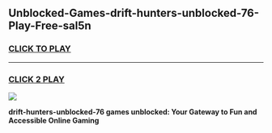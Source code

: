 
## Unblocked-Games-drift-hunters-unblocked-76-Play-Free-sal5n
<h3>
<a href="https://premium76.site?title=drift-hunters-unblocked-76&ref=15A">CLICK TO PLAY</a></h3>
<hr>

<h3>
<a href="https://premium76.site?title=drift-hunters-unblocked-76&ref=15A">CLICK 2 PLAY</a>
  
</h3>

<a href="https://premium76.site?title=drift-hunters-unblocked-76&ref=15A"><img src="https://clearcache.store/games.png"></a>


**drift-hunters-unblocked-76 games unblocked: Your Gateway to Fun and Accessible Online Gaming**
